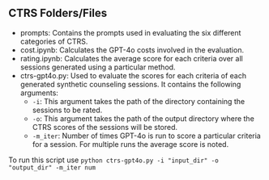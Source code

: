 ## CTRS Folders/Files

- prompts: Contains the prompts used in evaluating the six different categories of CTRS.
- cost.ipynb: Calculates the GPT-4o costs involved in the evaluation.
- rating.ipynb: Calculates the average score for each criteria over all sessions generated using a particular method.
- ctrs-gpt4o.py: Used to evaluate the scores for each criteria of each generated synthetic counseling sessions. It contains the following arguments:
  - ```-i```: This argument takes the path of the directory containing the sessions to be rated.
  - ```-o```: This argument takes the path of the output directory where the CTRS scores of the sessions will be stored.
  - ```-m_iter```: Number of times GPT-4o is run to score a particular criteria for a session. For multiple runs the average score is noted.

To run this script use ```python ctrs-gpt4o.py -i "input_dir" -o "output_dir" -m_iter num```

